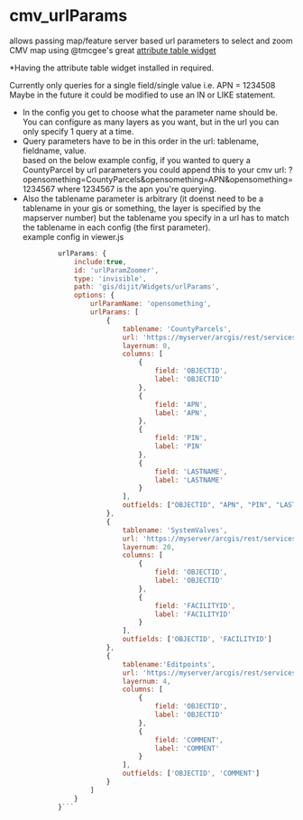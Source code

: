 # cmv_urlParams
allows passing map/feature server based url parameters to select and zoom CMV map using @tmcgee's great [attribute table widget](https://github.com/tmcgee/cmv-widgets#attributes-tables)

*Having the attribute table widget installed in required.  

Currently only queries for a single field/single value i.e.  APN = 1234508  Maybe in the future it could be modified to use an IN or LIKE statement.   
- In the config you get to choose what the parameter name should be.   You can configure as many layers as you want, but in the url you can only specify 1 query at a time.  
- Query parameters have to be in this order in the url:  tablename, fieldname, value.   
based on the below example config, if you wanted to query a CountyParcel by url parameters you could append this to your cmv url:
?opensomething=CountyParcels&opensomething=APN&opensomething=1234567
where 1234567 is the apn you're querying.  
- Also the tablename parameter is arbitrary (it doenst need to be a tablename in your gis or something, the layer is specified by the mapserver number) but the tablename you specify in a url has to match the tablename in each config  (the first parameter).  
example config in viewer.js
```javascript
            urlParams: {
                include:true, 
                id: 'urlParamZoomer', 
                type: 'invisible', 
                path: 'gis/dijit/Widgets/urlParams', 
                options: {
                    urlParamName: 'opensomething',
                    urlParams: [
                        {
                            tablename: 'CountyParcels', 
                            url: 'https://myserver/arcgis/rest/services/queryservice/MapServer/',
                            layernum: 0,
                            columns: [
                                {
                                    field: 'OBJECTID',
                                    label: 'OBJECTID'
                                },
                                {
                                    field: 'APN',
                                    label: 'APN',                               
                                },
                                {
                                    field: 'PIN',
                                    label: 'PIN'
                                },
                                {
                                    field: 'LASTNAME',
                                    label: 'LASTNAME'
                                }
                            ],
                            outfields: ["OBJECTID", "APN", "PIN", "LASTNAME"]
                        },
                        {
                            tablename: 'SystemValves',
                            url: 'https://myserver/arcgis/rest/services/Facilities/MapServer/',
                            layernum: 20,
                            columns: [
                                {
                                    field: 'OBJECTID',
                                    label: 'OBJECTID'
                                },
                                {
                                    field: 'FACILITYID',
                                    label: 'FACILITYID'
                                }
                            ],
                            outfields: ['OBJECTID', 'FACILITYID']
                        },
                        {
                            tablename:'Editpoints',
                            url: 'https://myserver/arcgis/rest/services/FeaturesEdit/FeatureServer/',
                            layernum: 4, 
                            columns: [
                                {
                                    field: 'OBJECTID', 
                                    label: 'OBJECTID'
                                },
                                {
                                    field: 'COMMENT',
                                    label: 'COMMENT'
                                }
                            ],
                            outfields: ['OBJECTID', 'COMMENT']
                        }
                    ]
                }
            }```
            
